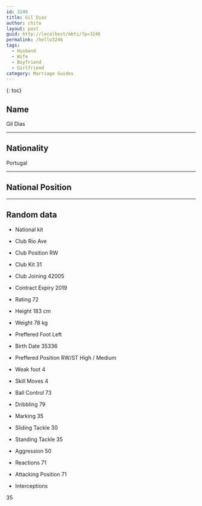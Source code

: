 ```yaml
---
id: 3246
title: Gil Dias
author: chito
layout: post
guid: http://localhost/mbti/?p=3246
permalink: /hello3246
tags:
  - Husband
  - Wife
  - Boyfriend
  - Girlfriend
category: Marriage Guides
---
```



{: toc}


## Name  
Gil Dias 

* * *

## Nationality  
Portugal 

* * *

## National Position 

* * *

## Random data 

  * National kit 
  * Club 
Rio Ave 

  * Club Position 
RW 

  * Club Kit 
31 

  * Club Joining 
42005 

  * Contract Expiry 
2019 

  * Rating 
72 

  * Height 
183 cm 

  * Weight 
78 kg 

  * Preffered Foot 
Left 

  * Birth Date 
35336 

  * Preffered Position 
RW/ST High / Medium 

  * Weak foot 
4 

  * Skill Moves 
4 

  * Ball Control 
73 

  * Dribbling 
79 

  * Marking 
35 

  * Sliding Tackle 
30 

  * Standing Tackle 
35 

  * Aggression 
50 

  * Reactions 
71 

  * Attacking Position 
71 

  * Interceptions 

35</ul>